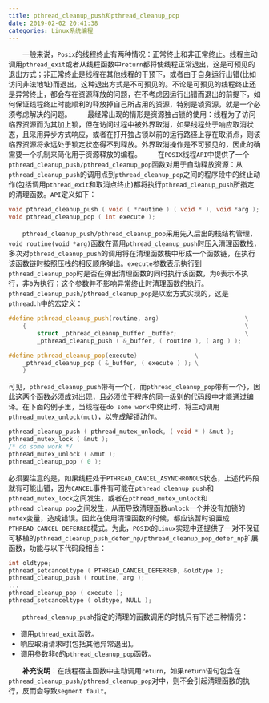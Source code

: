 ```yaml
---
title: pthread_cleanup_push和pthread_cleanup_pop
date: 2019-02-02 20:41:38
categories: Linux系统编程
---
```

&emsp;&emsp;一般来说，`Posix`的线程终止有两种情况：正常终止和非正常终止。线程主动调用`pthread_exit`或者从线程函数中`return`都将使线程正常退出，这是可预见的退出方式；非正常终止是线程在其他线程的干预下，或者由于自身运行出错(比如访问非法地址)而退出，这种退出方式是不可预见的。不论是可预见的线程终止还是异常终止，都会存在资源释放的问题，在不考虑因运行出错而退出的前提下，如何保证线程终止时能顺利的释放掉自己所占用的资源，特别是锁资源，就是一个必须考虑解决的问题。
&emsp;&emsp;最经常出现的情形是资源独占锁的使用：线程为了访问临界资源而为其加上锁，但在访问过程中被外界取消，如果线程处于响应取消状态，且采用异步方式响应，或者在打开独占锁以前的运行路径上存在取消点，则该临界资源将永远处于锁定状态得不到释放。外界取消操作是不可预见的，因此的确需要一个机制来简化用于资源释放的编程。
&emsp;&emsp;在`POSIX`线程`API`中提供了一个`pthread_cleanup_push/pthread_cleanup_pop`函数对用于自动释放资源：从`pthread_cleanup_push`的调用点到`pthread_cleanup_pop`之间的程序段中的终止动作(包括调用`pthread_exit`和取消点终止)都将执行`pthread_cleanup_push`所指定的清理函数。`API`定义如下：

``` cpp
void pthread_cleanup_push ( void ( *routine ) ( void * ), void *arg );
void pthread_cleanup_pop ( int execute );
```

&emsp;&emsp;`pthread_cleanup_push/pthread_cleanup_pop`采用先入后出的栈结构管理，`void routine(void *arg)`函数在调用`pthread_cleanup_push`时压入清理函数栈，多次对`pthread_cleanup_push`的调用将在清理函数栈中形成一个函数链，在执行该函数链时按照压栈的相反顺序弹出。`execute`参数表示执行到`pthread_cleanup_pop`时是否在弹出清理函数的同时执行该函数，为`0`表示不执行，非`0`为执行；这个参数并不影响异常终止时清理函数的执行。
&emsp;&emsp;`pthread_cleanup_push/pthread_cleanup_pop`是以宏方式实现的，这是`pthread.h`中的宏定义：

``` cpp
#define pthread_cleanup_push(routine, arg)                        \
    {                                                             \
        struct _pthread_cleanup_buffer _buffer;                   \
        _pthread_cleanup_push ( &_buffer, ( routine ), ( arg ) );

#define pthread_cleanup_pop(execute)                \
    _pthread_cleanup_pop ( &_buffer, ( execute ) ); \
    }
```

可见，`pthread_cleanup_push`带有一个`{`，而`pthread_cleanup_pop`带有一个`}`，因此这两个函数必须成对出现，且必须位于程序的同一级别的代码段中才能通过编译。在下面的例子里，当线程在`do some work`中终止时，将主动调用`pthread_mutex_unlock(mut)`，以完成解锁动作。

``` cpp
pthread_cleanup_push ( pthread_mutex_unlock, ( void * ) &mut );
pthread_mutex_lock ( &mut );
/* do some work */
pthread_mutex_unlock ( &mut );
pthread_cleanup_pop ( 0 );
```

必须要注意的是，如果线程处于`PTHREAD_CANCEL_ASYNCHRONOUS`状态，上述代码段就有可能出错，因为`CANCEL`事件有可能在`pthread_cleanup_push`和`pthread_mutex_lock`之间发生，或者在`pthread_mutex_unlock`和`pthread_cleanup_pop`之间发生，从而导致清理函数`unlock`一个并没有加锁的`mutex`变量，造成错误。因此在使用清理函数的时候，都应该暂时设置成`PTHREAD_CANCEL_DEFERRED`模式。为此，`POSIX`的`Linux`实现中还提供了一对不保证可移植的`pthread_cleanup_push_defer_np/pthread_cleanup_pop_defer_np`扩展函数，功能与以下代码段相当：

``` cpp
int oldtype;
pthread_setcanceltype ( PTHREAD_CANCEL_DEFERRED, &oldtype );
pthread_cleanup_push ( routine, arg );
...
pthread_cleanup_pop ( execute );
pthread_setcanceltype ( oldtype, NULL );
```

&emsp;&emsp;`pthread_cleanup_push`指定的清理的函数调用的时机只有下述三种情况：

- 调用`pthread_exit`函数。
- 响应取消请求时(包括其他异常退出)。
- 调用参数非`0`的`pthread_cleanup_pop`函数。

&emsp;&emsp;**补充说明**：在线程宿主函数中主动调用`return`，如果`return`语句包含在`pthread_cleanup_push/pthread_cleanup_pop`对中，则不会引起清理函数的执行，反而会导致`segment fault`。